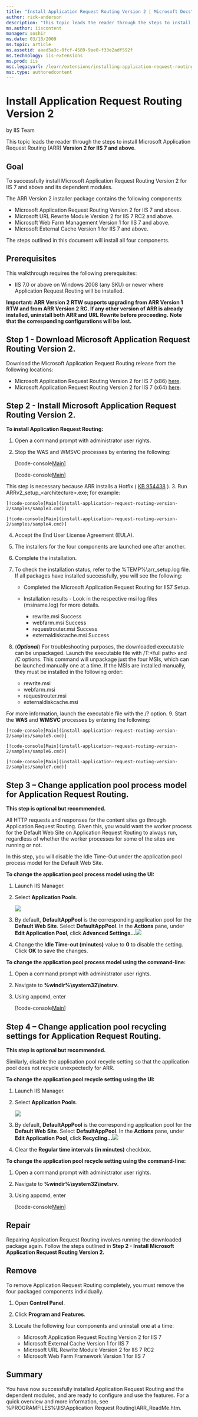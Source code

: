 ```yaml
---
title: "Install Application Request Routing Version 2 | Microsoft Docs"
author: rick-anderson
description: "This topic leads the reader through the steps to install Microsoft Application Request Routing (ARR) Version 2 for IIS 7 and above . Goal To successfully ins..."
ms.author: iiscontent
manager: soshir
ms.date: 03/18/2009
ms.topic: article
ms.assetid: aaed5a3c-0fcf-4589-9ae0-f33e2adf592f
ms.technology: iis-extensions
ms.prod: iis
msc.legacyurl: /learn/extensions/installing-application-request-routing-arr/install-application-request-routing-version-2
msc.type: authoredcontent
---
```

Install Application Request Routing Version 2
====================
by IIS Team

This topic leads the reader through the steps to install Microsoft Application Request Routing (ARR) **Version 2 for IIS 7 and above**.

## Goal

To successfully install Microsoft Application Request Routing Version 2 for IIS 7 and above and its dependent modules.

The ARR Version 2 installer package contains the following components:

- Microsoft Application Request Routing Version 2 for IIS 7 and above.
- Microsoft URL Rewrite Module Version 2 for IIS 7 RC2 and above.
- Microsoft Web Farm Management Version 1 for IIS 7 and above.
- Microsoft External Cache Version 1 for IIS 7 and above.

The steps outlined in this document will install all four components.

## Prerequisites

This walkthrough requires the following prerequisites:

- IIS 7.0 or above on Windows 2008 (any SKU) or newer where Application Request Routing will be installed.

**Important: ARR Version 2 RTW supports upgrading from ARR Version 1 RTW and from ARR Version 2 RC. If any other version of ARR is already installed, uninstall both ARR and URL Rewrite before proceeding.** **Note that the corresponding configurations will be lost.**

## Step 1 - Download Microsoft Application Request Routing Version 2.

Download the Microsoft Application Request Routing release from the following locations:

- Microsoft Application Request Routing Version 2 for IIS 7 (x86) [here](https://download.microsoft.com/download/4/D/F/4DFDA851-515F-474E-BA7A-5802B3C95101/ARRv2_setup_x86.EXE).
- Microsoft Application Request Routing Version 2 for IIS 7 (x64) [here](https://download.microsoft.com/download/3/4/1/3415F3F9-5698-44FE-A072-D4AF09728390/ARRv2_setup_x64.EXE).

## Step 2 - Install Microsoft Application Request Routing Version 2.

**To install Application Request Routing:** 

1. Open a command prompt with administrator user rights.
2. Stop the WAS and WMSVC processes by entering the following: 

    [!code-console[Main](install-application-request-routing-version-2/samples/sample1.cmd)]

    [!code-console[Main](install-application-request-routing-version-2/samples/sample2.cmd)]

 This step is necessary because ARR installs a Hotfix (    [KB 954438](https://support.microsoft.com/kb/954438) ).
3. Run ARRv2\_setup\_&lt;architecture&gt;.exe; for example: 

    [!code-console[Main](install-application-request-routing-version-2/samples/sample3.cmd)]

    [!code-console[Main](install-application-request-routing-version-2/samples/sample4.cmd)]
4. Accept the End User License Agreement (EULA).
5. The installers for the four components are launched one after another.
6. Complete the installation.
7. To check the installation status, refer to the %TEMP%\arr\_setup.log file. If all packages have installed successfully, you will see the following: 

    - Completed the Microsoft Application Request Routing for IIS7 Setup.
    - Installation results - Look in the respective msi log files (msiname.log) for more details. 

        - rewrite.msi Success
        - webfarm.msi Success
        - requestrouter.msi Success
        - externaldiskcache.msi Success
8. (***Optional***) For troubleshooting purposes, the downloaded executable can be unpackaged. Launch the executable file with /T:&lt;full path&gt; and /C options. This command will unpackage just the four MSIs, which can be launched manually one at a time. If the MSIs are installed manually, they must be installed in the following order: 

    - rewrite.msi
    - webfarm.msi
    - requestrouter.msi
    - externaldiskcache.msi

 For more information, launch the executable file with the /? option.
9. Start the **WAS** and **WMSVC** processes by entering the following: 

    [!code-console[Main](install-application-request-routing-version-2/samples/sample5.cmd)]

    [!code-console[Main](install-application-request-routing-version-2/samples/sample6.cmd)]

    [!code-console[Main](install-application-request-routing-version-2/samples/sample7.cmd)]

## Step 3 – Change application pool process model for Application Request Routing.

**This step is optional but recommended.**

All HTTP requests and responses for the content sites go through Application Request Routing. Given this, you would want the worker process for the Default Web Site on Application Request Routing to always run, regardless of whether the worker processes for some of the sites are running or not.

In this step, you will disable the Idle Time-Out under the application pool process model for the Default Web Site.

**To change the application pool process model using the UI:** 

1. Launch IIS Manager.
2. Select **Application Pools**.  
  
    [![](install-application-request-routing-version-2/_static/image3.jpg)](install-application-request-routing-version-2/_static/image2.jpg)
3. By default, **DefaultAppPool** is the corresponding application pool for the **Default Web Site**. Select **DefaultAppPool**. In the **Actions** pane, under **Edit Application Pool**, click **Advanced Settings…**[![](install-application-request-routing-version-2/_static/image5.jpg)](install-application-request-routing-version-2/_static/image4.jpg)
4. Change the **Idle Time-out (minutes)** value to **0** to disable the setting. Click **OK** to save the changes.

**To change the application pool process model using the command-line:** 

1. Open a command prompt with administrator user rights.
2. Navigate to **%windir%\system32\inetsrv**.
3. Using appcmd, enter 

    [!code-console[Main](install-application-request-routing-version-2/samples/sample8.cmd)]

## Step 4 – Change application pool recycling settings for Application Request Routing.

**This step is optional but recommended.**

Similarly, disable the application pool recycle setting so that the application pool does not recycle unexpectedly for ARR.

**To change the application pool recycle setting using the UI:** 

1. Launch IIS Manager.
2. Select **Application Pools**.  
  
    [![](install-application-request-routing-version-2/_static/image7.jpg)](install-application-request-routing-version-2/_static/image6.jpg)
3. By default, **DefaultAppPool** is the corresponding application pool for the **Default Web Site**. Select **DefaultAppPool**. In the **Actions** pane, under **Edit Application Pool**, click **Recycling…**[![](install-application-request-routing-version-2/_static/image9.jpg)](install-application-request-routing-version-2/_static/image8.jpg)
4. Clear the **Regular time intervals (in minutes)** checkbox.

**To change the application pool recycle setting using the command-line:** 

1. Open a command prompt with administrator user rights.
2. Navigate to **%windir%\system32\inetsrv**.
3. Using appcmd, enter 

    [!code-console[Main](install-application-request-routing-version-2/samples/sample9.cmd)]

## Repair

Repairing Application Request Routing involves running the downloaded package again. Follow the steps outlined in **Step 2 - Install Microsoft Application Request Routing Version 2.**

## Remove

To remove Application Request Routing completely, you must remove the four packaged components individually.

1. Open **Control Panel**.
2. Click **Program and Features**.
3. Locate the following four components and uninstall one at a time:

    - Microsoft Application Request Routing Version 2 for IIS 7
    - Microsoft External Cache Version 1 for IIS 7
    - Microsoft URL Rewrite Module Version 2 for IIS 7 RC2
    - Microsoft Web Farm Framework Version 1 for IIS 7

## Summary

You have now successfully installed Application Request Routing and the dependent modules, and are ready to configure and use the features. For a quick overview and more information, see %PROGRAMFILES%\IIS\Application Request Routing\ARR\_ReadMe.htm.